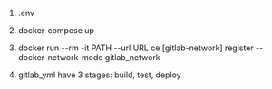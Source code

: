 1) .env
2) docker-compose up
3) docker run --rm  -it PATH --url URL ce [gitlab-network] register --docker-network-mode gitlab_network 

4) gitlab_yml have 3 stages: build, test, deploy